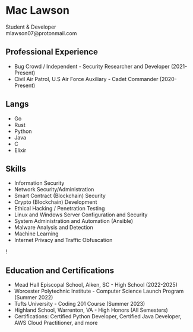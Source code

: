 <!DOCTYPE html>
<html>
<head>
</head>
<body>
  <h1>Mac Lawson</h1>
  <p>
    Student & Developer <br>
    mlawson07@protonmail.com <br>
 </p>

  <h2>Professional Experience</h2>
  <ul>
    <li>Bug Crowd / Independent - Security Researcher and Developer (2021-Present)</li>
    <li>Civil Air Patrol, U.S Air Force Auxiliary - Cadet Commander (2020-Present)</li>
  </ul>
    <h2>Langs</h2>
  <ul>
    <li>Go</li>
    <li>Rust</li>
    <li>Python</li>
    <li>Java</li>
    <li>C</li>
    <li>Elixir</li>
  </ul>

  <h2>Skills</h2>
  <ul>
    <li>Information Security</li>
    <li>Network Security/Administration</li>
    <li>Smart Contract (Blockchain) Security</li>
    <li>Crypto (Blockchain) Development</li>
    <li>Ethical Hacking / Penetration Testing</li>
    <li>Linux and Windows Server Configuration and Security</li>
    <li>System Administration and Automation (Ansible)</li>
    <li>Malware Analysis and Detection</li>
    <li>Machine Learning</li>
    <li>Internet Privacy and Traffic Obfuscation</li>
  </ul>!


  <h2>Education and Certifications</h2>
  <ul>
    <li>Mead Hall Episcopal School, Aiken, SC - High School (2022-2025)</li>
    <li>Worcester Polytechnic Institute - Computer Science Launch Program (Summer 2022)</li>
    <li>Tufts University - Coding 201 Course (Summer 2023)</li>
    <li>Highland School, Warrenton, VA - High Honors (All Semesters)</li>
    <li>Certifications: Certified Python Developer, Certified Java Developer, AWS Cloud Practitioner, and more</li>
  </ul>
</body>
</html>
